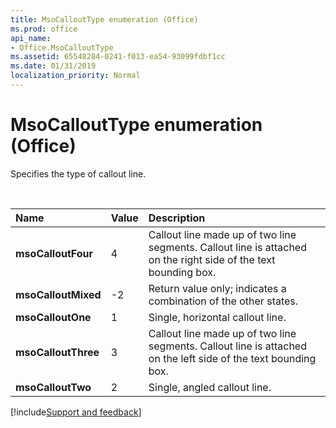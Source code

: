 ```yaml
---
title: MsoCalloutType enumeration (Office)
ms.prod: office
api_name:
- Office.MsoCalloutType
ms.assetid: 65548284-0241-f013-ea54-93099fdbf1cc
ms.date: 01/31/2019
localization_priority: Normal
---
```



# MsoCalloutType enumeration (Office)

Specifies the type of callout line.

<br/>

|Name|Value|Description|
|:-----|:-----|:-----|
|**msoCalloutFour**|4|Callout line made up of two line segments. Callout line is attached on the right side of the text bounding box.|
|**msoCalloutMixed**|-2|Return value only; indicates a combination of the other states. |
|**msoCalloutOne**|1|Single, horizontal callout line.|
|**msoCalloutThree**|3|Callout line made up of two line segments. Callout line is attached on the left side of the text bounding box.|
|**msoCalloutTwo**|2|Single, angled callout line.|

[!include[Support and feedback](~/includes/feedback-boilerplate.md)]